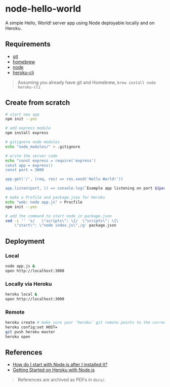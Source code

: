 # node-hello-world

A simple Hello, World! server app using Node deployable locally and on Heroku.

## Requirements

- [git](https://git-scm.com)
- [homebrew](https://brew.sh)
- [node](https://nodejs.org)
- [heroku-cli]()

> Assuming you already have git and Homebrew, `brew install node heroku-cli`

## Create from scratch

```sh
# start new app
npm init --yes

# add express module
npm install express

# gitignore node modules
echo "node_modules/" > .gitignore

# write the server code
echo "const express = require('express')
const app = express()
const port = 3000

app.get('/', (req, res) => res.send('Hello World!'))

app.listen(port, () => console.log(`Example app listening on port ${port}!`))" > app.js

# make a Profile and package.json for Heroku
echo "web: node app.js" > Procfile
npm init --yes

# add the command to start node in package.json
sed -i '' 's/   \"scripts\": \{/  \"scripts\": \{\
    \"start\": \"node index.js\",/g' package.json
```

## Deployment

### Local

```sh
node app.js &
open http://localhost:3000
```

### Locally via Heroku

```sh
heroku local &
open http://localhost:3000
```

### Remote

```sh
heroku create # make sure your ‘heroku’ git remote points to the correct app's git url, like if there was a previous one
heroku config:set HOST=
git push heroku master
heroku open
```

## References

- [How do I start with Node.js after I installed it?](https://nodejs.org/en/docs/guides/getting-started-guide/)
- [Getting Started on Heroku with Node.js](https://devcenter.heroku.com/articles/getting-started-with-nodejs)

> References are archived as PDFs in `docs/`.
